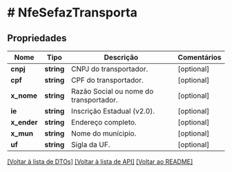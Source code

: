 # # NfeSefazTransporta

## Propriedades

Nome | Tipo | Descrição | Comentários
------------ | ------------- | ------------- | -------------
**cnpj** | **string** | CNPJ do transportador. | [optional]
**cpf** | **string** | CPF do transportador. | [optional]
**x_nome** | **string** | Razão Social ou nome do transportador. | [optional]
**ie** | **string** | Inscrição Estadual (v2.0). | [optional]
**x_ender** | **string** | Endereço completo. | [optional]
**x_mun** | **string** | Nome do munícipio. | [optional]
**uf** | **string** | Sigla da UF. | [optional]

[[Voltar à lista de DTOs]](../../README.md#models) [[Voltar à lista de API]](../../README.md#endpoints) [[Voltar ao README]](../../README.md)
